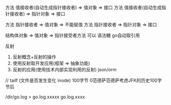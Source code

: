 
方法 值接收者(自动生成指针接收者) => 值对象 => 接口
方法 值接收者(自动生成指针接收者) => 指针对象 => 接口

方法 指针接收者 => 值对象 => 不能赋值
方法 指针接收者 => 指针对象 => 接口


结构体对象 => 值对象 => 指针接受者方法 可以 语法糖 go自动取引用


反射
1. 反射概念+反射的操作
2. 使用反射取开发应用(框架 => 抽象功能)
3. 反射的应用(使用技术内部实现利用的反射) json/orm


// tailf (文件是否发生变化 inode)
100字节 0范德萨范德萨考虑JFK的历史100字节后

/dir/go.log > go.log.xxxxx
go.log.xxxx